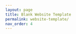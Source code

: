 ```yaml
---
layout: page
title: Blank Website Template
permalink: website-template/
nav_order: 4
---
```


